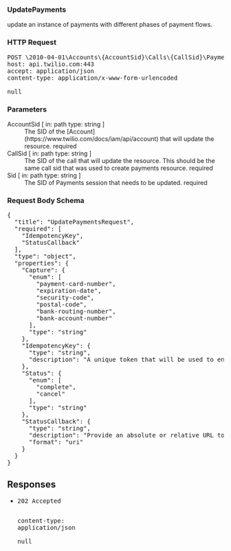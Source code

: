<!DOCTYPE html><html><head><title></title><link rel="stylesheet" href="./OpenApi.css"/><meta charset="utf-8"/><meta name="viewport" content="width=device-width, initial-scale=1"/></head><body><article><section class="requestOverview"><h1 class="request-summary">UpdatePayments</h1><p class="request-description">update an instance of payments with different phases of payment flows.</p></section><section class="http"><h3>HTTP Request</h3><pre class="http-example"><span class="request-line">POST</span> <span class="http-target">\2010-04-01\Accounts\{AccountSid}\Calls\{CallSid}\Payments\{Sid}.json</span> <span class="http-version">HTTP/1.1</span>&#xA;<span class="header-line">host</span>: <span class="header-value">api.twilio.com:443</span>&#xA;<span class="header-line">accept</span>: <span class="header-value">application/json</span>&#xA;<span class="header-line">content-type</span>: <span class="header-value">application/x-www-form-urlencoded</span>&#xA;&#xA;null</pre></section><dl class="parameters"><h3>Parameters</h3><dt class="parameter"><span class="parameter-name">AccountSid</span> [ in: <span class="parameter-location">path</span> type: <span class="parameter-type">string</span> ]</dt><dd class="parameter"><span class="parameter-description">The SID of the [Account](https://www.twilio.com/docs/iam/api/account) that will update the resource.</span> <span class="parameter-required">required</span></dd><dt class="parameter"><span class="parameter-name">CallSid</span> [ in: <span class="parameter-location">path</span> type: <span class="parameter-type">string</span> ]</dt><dd class="parameter"><span class="parameter-description">The SID of the call that will update the resource. This should be the same call sid that was used to create payments resource.</span> <span class="parameter-required">required</span></dd><dt class="parameter"><span class="parameter-name">Sid</span> [ in: <span class="parameter-location">path</span> type: <span class="parameter-type">string</span> ]</dt><dd class="parameter"><span class="parameter-description">The SID of Payments session that needs to be updated.</span> <span class="parameter-required">required</span></dd></dl><section class="requestContent"><h3>Request Body Schema</h3><pre class="schema">{&#xA;  &quot;title&quot;: &quot;UpdatePaymentsRequest&quot;,&#xA;  &quot;required&quot;: [&#xA;    &quot;IdempotencyKey&quot;,&#xA;    &quot;StatusCallback&quot;&#xA;  ],&#xA;  &quot;type&quot;: &quot;object&quot;,&#xA;  &quot;properties&quot;: {&#xA;    &quot;Capture&quot;: {&#xA;      &quot;enum&quot;: [&#xA;        &quot;payment-card-number&quot;,&#xA;        &quot;expiration-date&quot;,&#xA;        &quot;security-code&quot;,&#xA;        &quot;postal-code&quot;,&#xA;        &quot;bank-routing-number&quot;,&#xA;        &quot;bank-account-number&quot;&#xA;      ],&#xA;      &quot;type&quot;: &quot;string&quot;&#xA;    },&#xA;    &quot;IdempotencyKey&quot;: {&#xA;      &quot;type&quot;: &quot;string&quot;,&#xA;      &quot;description&quot;: &quot;A unique token that will be used to ensure that multiple API calls with the same information do not result in multiple transactions. This should be a unique string value per API call and can be a randomly generated.&quot;&#xA;    },&#xA;    &quot;Status&quot;: {&#xA;      &quot;enum&quot;: [&#xA;        &quot;complete&quot;,&#xA;        &quot;cancel&quot;&#xA;      ],&#xA;      &quot;type&quot;: &quot;string&quot;&#xA;    },&#xA;    &quot;StatusCallback&quot;: {&#xA;      &quot;type&quot;: &quot;string&quot;,&#xA;      &quot;description&quot;: &quot;Provide an absolute or relative URL to receive status updates regarding your Pay session. Read more about the [Update](https://www.twilio.com/docs/voice/api/payment-resource#statuscallback-update) and [Complete/Cancel](https://www.twilio.com/docs/voice/api/payment-resource#statuscallback-cancelcomplete) POST requests.&quot;,&#xA;      &quot;format&quot;: &quot;uri&quot;&#xA;    }&#xA;  }&#xA;}</pre></section><section class="responses"><h2>Responses</h2><ul class="responses"><li class="response"><pre class="http-example"><span class="status-line">202</span> <span class="status-description">Accepted</span>
<span class="header-line">content-type</span>: <span class="header-value">application/json</span>&#xA;&#xA;null</pre></li></ul></section></article></body></html>